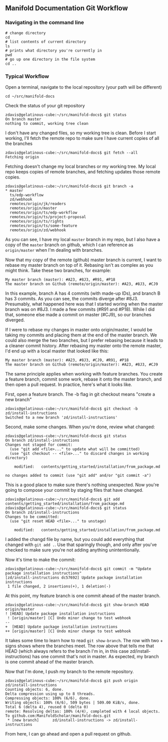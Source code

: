 ## Manifold Documentation Git Workflow

### Navigating in the command line

```
# change directory
cd
# list contents of current directory
ls
# prints what directory you're currently in
pwd
# go up one directory in the file system
cd ..
```

### Typical Workflow

Open a terminal, navigate to the local repository (your path will be different)
```
cd ~/src/manifold-docs
```

Check the status of your git repository
```
zdavis@gelatinous-cube:~/src/manifold-docs$ git status
On branch master
nothing to commit, working tree clean
```

I don't have any changed files, so my working tree is clean. Before I start working, I'll fetch the remote repo to make sure I have current copies of all the branches
```
zdavis@gelatinous-cube:~/src/manifold-docs$ git fetch --all
Fetching origin
```
Fetching doesn't change my local branches or my working tree. My local repo keeps copies of remote branches, and fetching updates those remote copies.
```
zdavis@gelatinous-cube:~/src/manifold-docs$ git branch -a
* master
  ts/edp-workflow
  zd/webhook
  remotes/origin/jk/readers
  remotes/origin/master
  remotes/origin/ts/edp-workflow
  remotes/origin/ts/project-proposal
  remotes/origin/ts/rights
  remotes/origin/ts/some-feature
  remotes/origin/zd/webhook
```
As you can see, I have my local `master` branch in my repo, but I also have a copy of the `master` branch on github, which I can reference as `origin/master` when I'm dealing with branches.

Now that my copy of the remote (github) master branch is current, I want to rebase my master branch on top of it. Rebasing isn't as complex as you might think. Take these two branches, for example:

```
My master branch (master): #A23, #8J3, #R91, #P18
The master branch on Github (remote/origin/master): #A23, #8J3, #CJ9
```

In this example, branch A has 4 commits (with made-up IDs), and branch B has 3 commits. As you can see, the commits diverge after #8J3. Presumably, what happened here was that I started woring when the master branch was on #8J3. I made a few commits (#R91 and #P18). While I did that, someone else made a commit on master (#CJ9), so our branches diverged.

If I were to rebase my changes in master onto origin/master, I would be taking my commits and placing them at the end of the master branch. We could also merge the two branches, but I prefer rebasing because it leads to a cleaner commit history. After rebasing my master onto the remote master, I'd end up with a local master that looked like this:

```
My master branch (master): #A23, #8J3, #CJ9, #R91, #P18
The master branch on Github (remote/origin/master): #A23, #8J3, #CJ9
```

The same principle applies when working with feature branches. You create a feature branch, commit some work, rebase it onto the master branch, and then open a pull request. In practice, here's what it looks like.

First, open a feature branch. The -b flag in git checkout means "create a new branch"
```
zdavis@gelatinous-cube:~/src/manifold-docs$ git checkout -b zd/install-instructions
Switched to a new branch 'zd/install-instructions'
```

Second, make some changes. When you're done, review what changed:
```
zdavis@gelatinous-cube:~/src/manifold-docs$ git status
On branch zd/install-instructions
Changes not staged for commit:
  (use "git add <file>..." to update what will be committed)
  (use "git checkout -- <file>..." to discard changes in working directory)

	modified:   contents/getting_started/installation/from_package.md

no changes added to commit (use "git add" and/or "git commit -a")
```

This is a good place to make sure there's nothing unexpected. Now you're going to compose your commit by staging files that have changed.
```
zdavis@gelatinous-cube:~/src/manifold-docs$ git add contents/getting_started/installation/from_package.md
zdavis@gelatinous-cube:~/src/manifold-docs$ git status
On branch zd/install-instructions
Changes to be committed:
  (use "git reset HEAD <file>..." to unstage)

	modified:   contents/getting_started/installation/from_package.md

```
I added the changd file by name, but you could add everything that changed with `git add .`. Use that sparingly though, and only after you've checked to make sure you're not adding anything unintentionally.

Now it's time to make the commit:
```
zdavis@gelatinous-cube:~/src/manifold-docs$ git commit -m "Update package installation instructions"
[zd/install-instructions dc57692] Update package installation instructions
 1 file changed, 2 insertions(+), 1 deletion(-)
 ```

 At this point, my feature branch is one commit ahead of the master branch.
```
zdavis@gelatinous-cube:~/src/manifold-docs$ git show-branch HEAD origin/master
! [HEAD] Update package installation instructions
 ! [origin/master] [C] Undo minor change to test webhook
--
+  [HEAD] Update package installation instructions
++ [origin/master] [C] Undo minor change to test webhook
```

It takes some time to learn how to read `git show-branch`. The row with two + signs shows where the branches meet. The row above that tells me that HEAD (which always refers to the branch I'm in, in this case zd/install-instructions) has one commit that's not in master. As expected, my branch is one commit ahead of the master branch.

Now that I'm done, I push my branch to the remote repository.
```
zdavis@gelatinous-cube:~/src/manifold-docs$ git push origin zd/install-instructions
Counting objects: 6, done.
Delta compression using up to 8 threads.
Compressing objects: 100% (6/6), done.
Writing objects: 100% (6/6), 509 bytes | 509.00 KiB/s, done.
Total 6 (delta 4), reused 0 (delta 0)
remote: Resolving deltas: 100% (4/4), completed with 4 local objects.
To github.com:ManifoldScholar/manifold-docs.git
 * [new branch]      zd/install-instructions -> zd/install-instructions
 ```

From here, I can go ahead and open a pull request on github.




